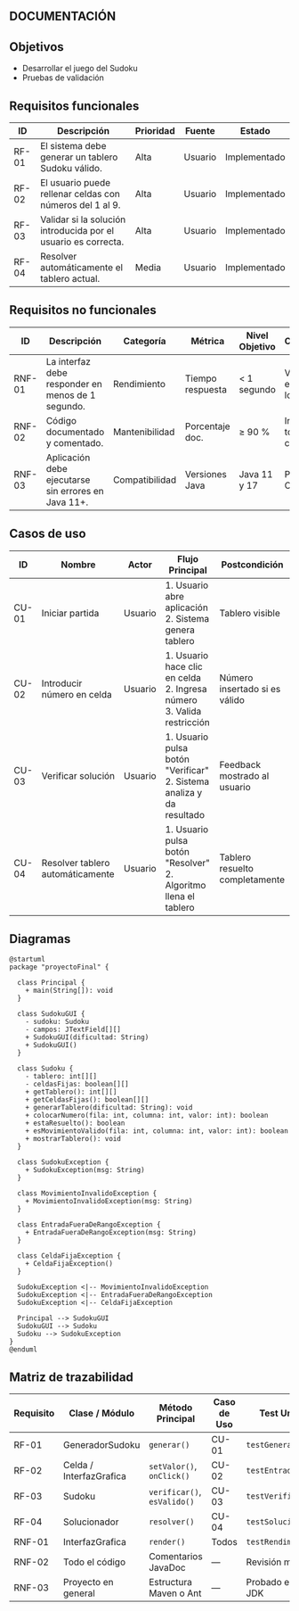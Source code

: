 ## DOCUMENTACIÓN


## Objetivos
- Desarrollar el juego del Sudoku
- Pruebas de validación


## Requisitos funcionales
| ID    | Descripción                                                    | Prioridad | Fuente  | Estado       |
| ----- | -------------------------------------------------------------- | --------- | ------- | ------------ |
| RF-01 | El sistema debe generar un tablero Sudoku válido.              | Alta      | Usuario | Implementado |
| RF-02 | El usuario puede rellenar celdas con números del 1 al 9.       | Alta      | Usuario | Implementado |
| RF-03 | Validar si la solución introducida por el usuario es correcta. | Alta      | Usuario | Implementado |
| RF-04 | Resolver automáticamente el tablero actual.                    | Media     | Usuario | Implementado |

## Requisitos no funcionales
| ID     | Descripción                                            | Categoría      | Métrica          | Nivel Objetivo | Comentarios                   |
| ------ | ------------------------------------------------------ | -------------- | ---------------- | -------------- | ----------------------------- |
| RNF-01 | La interfaz debe responder en menos de 1 segundo.         | Rendimiento    | Tiempo respuesta | < 1 segundo    | Validado en entorno local.    |
| RNF-02 | Código documentado y comentado. | Mantenibilidad | Porcentaje doc.  | ≥ 90 %         | Incluido en todas las clases. |
| RNF-03 | Aplicación debe ejecutarse sin errores en Java 11+.    | Compatibilidad | Versiones Java   | Java 11 y 17   | Probado con OpenJDK.          |


## Casos de uso
| ID    | Nombre                           | Actor   | Flujo Principal                                                             | Postcondición                  |
| ----- | -------------------------------- | ------- | --------------------------------------------------------------------------- | ------------------------------ |
| CU-01 | Iniciar partida                  | Usuario | 1. Usuario abre aplicación<br>2. Sistema genera tablero                     | Tablero visible                |
| CU-02 | Introducir número en celda       | Usuario | 1. Usuario hace clic en celda<br>2. Ingresa número<br>3. Valida restricción | Número insertado si es válido  |
| CU-03 | Verificar solución               | Usuario | 1. Usuario pulsa botón "Verificar"<br>2. Sistema analiza y da resultado     | Feedback mostrado al usuario   |
| CU-04 | Resolver tablero automáticamente | Usuario | 1. Usuario pulsa botón "Resolver"<br>2. Algoritmo llena el tablero          | Tablero resuelto completamente |



## Diagramas
``` plantuml
@startuml
package "proyectoFinal" {
  
  class Principal {
    + main(String[]): void
  }

  class SudokuGUI {
    - sudoku: Sudoku
    - campos: JTextField[][]
    + SudokuGUI(dificultad: String)
    + SudokuGUI()
  }

  class Sudoku {
    - tablero: int[][]
    - celdasFijas: boolean[][]
    + getTablero(): int[][]
    + getCeldasFijas(): boolean[][]
    + generarTablero(dificultad: String): void
    + colocarNumero(fila: int, columna: int, valor: int): boolean
    + estaResuelto(): boolean
    + esMovimientoValido(fila: int, columna: int, valor: int): boolean
    + mostrarTablero(): void
  }

  class SudokuException {
    + SudokuException(msg: String)
  }

  class MovimientoInvalidoException {
    + MovimientoInvalidoException(msg: String)
  }

  class EntradaFueraDeRangoException {
    + EntradaFueraDeRangoException(msg: String)
  }

  class CeldaFijaException {
    + CeldaFijaException()
  }

  SudokuException <|-- MovimientoInvalidoException
  SudokuException <|-- EntradaFueraDeRangoException
  SudokuException <|-- CeldaFijaException

  Principal --> SudokuGUI
  SudokuGUI --> Sudoku
  Sudoku --> SudokuException
}
@enduml
```


## Matriz de trazabilidad
| Requisito | Clase / Módulo          | Método Principal            | Caso de Uso | Test Unitario         |
| --------- | ----------------------- | --------------------------- | ----------- | --------------------- |
| RF-01     | GeneradorSudoku         | `generar()`                 | CU-01       | `testGeneracion()`    |
| RF-02     | Celda / InterfazGrafica | `setValor()`, `onClick()`   | CU-02       | `testEntradaCelda()`  |
| RF-03     | Sudoku                  | `verificar()`, `esValido()` | CU-03       | `testVerificacion()`  |
| RF-04     | Solucionador            | `resolver()`                | CU-04       | `testSolucionador()`  |
| RNF-01    | InterfazGrafica         | `render()`                  | Todos       | `testRendimiento()`   |
| RNF-02    | Todo el código          | Comentarios JavaDoc         | —           | Revisión manual       |
| RNF-03    | Proyecto en general     | Estructura Maven o Ant      | —           | Probado en varios JDK |




